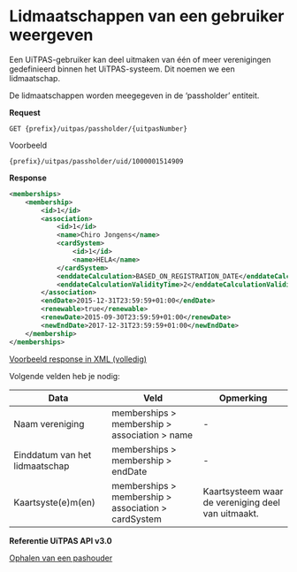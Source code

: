 ---
---

# Lidmaatschappen van een gebruiker weergeven

Een UiTPAS-gebruiker kan deel uitmaken van één of meer verenigingen gedefinieerd binnen het UiTPAS-systeem. Dit noemen we een lidmaatschap.

De lidmaatschappen worden meegegeven in de ‘passholder’ entiteit.

**Request**

```
GET {prefix}/uitpas/passholder/{uitpasNumber}
```

Voorbeeld
```
{prefix}/uitpas/passholder/uid/1000001514909
```

**Response**

~~~ xml
<memberships>
    <membership>
        <id>1</id>
        <association>
            <id>1</id>
            <name>Chiro Jongens</name>
            <cardSystem>
                <id>1</id>
                <name>HELA</name>
            </cardSystem>
            <enddateCalculation>BASED_ON_REGISTRATION_DATE</enddateCalculation>
            <enddateCalculationValidityTime>2</enddateCalculationValidityTime>
        </association>
        <endDate>2015-12-31T23:59:59+01:00</endDate>
        <renewable>true</renewable>
        <renewDate>2015-09-30T23:59:59+01:00</renewDate>
        <newEndDate>2017-12-31T23:59:59+01:00</newEndDate>
    </membership>
</memberships>
~~~ 

[Voorbeeld response in XML (volledig)](http://www.uitid.be/uitid/apidoc/uitpas-api.html#_ophalen_van_pashouder) 

Volgende velden heb je nodig:

| Data | Veld | Opmerking |
| --- | --- | --- |
| Naam vereniging | memberships > membership > association > name | - |
| Einddatum van het lidmaatschap | memberships > membership > endDate | - |
| Kaartsyste(e)m(en) | memberships > membership > association > cardSystem | Kaartsysteem waar de vereniging deel van uitmaakt. |

**Referentie UiTPAS API v3.0**

[Ophalen van een pashouder](http://www.uitid.be/uitid/apidoc/uitpas-api.html#_ophalen_van_pashouder)


